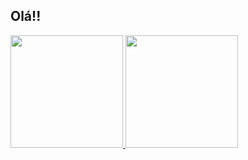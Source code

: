 ## Olá!!

<!--
**Nero1175/Nero1175** is a ✨ _special_ ✨ repository because its `README.md` (this file) appears on your GitHub profile.

Here are some ideas to get you started:

- 🔭 I’m currently working on ...
- 🌱 I’m currently learning ...
- 👯 I’m looking to collaborate on ...
- 🤔 I’m looking for help with ...
- 💬 Ask me about ...
- 📫 How to reach me: ...
- 😄 Pronouns: ...
- ⚡ Fun fact: ...
-->

 <div>
  <a href="https://github.com/Nero1175">
<img height="180cm" src="https://github-readme-stats.vercel.app/api/?username=Nero1175&show_icons=true&theme=dracula&include_all_commits=true&count_private=true"/>

<img height="180cm" src="https://github-readme-stats.vercel.app/api/top-langs/?username=Nero1175&layout=compact&langs_count=16&theme=dracula"/>
